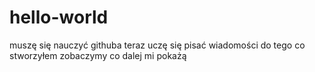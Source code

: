 # hello-world
muszę się nauczyć githuba
teraz uczę się pisać wiadomości do tego co stworzyłem
zobaczymy co dalej mi pokażą
